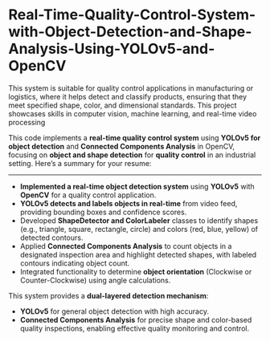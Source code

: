 # Real-Time-Quality-Control-System-with-Object-Detection-and-Shape-Analysis-Using-YOLOv5-and-OpenCV
This system is suitable for quality control applications in manufacturing or logistics, where it helps detect and classify products, ensuring that they meet specified shape, color, and dimensional standards. This project showcases skills in computer vision, machine learning, and real-time video processing

This code implements a **real-time quality control system** using **YOLOv5 for object detection** and **Connected Components Analysis** in OpenCV, focusing on **object and shape detection** for **quality control** in an industrial setting. Here’s a summary for your resume:

---


- **Implemented a real-time object detection system** using **YOLOv5** with **OpenCV** for a quality control application.
- **YOLOv5 detects and labels objects in real-time** from video feed, providing bounding boxes and confidence scores.
- Developed **ShapeDetector and ColorLabeler** classes to identify shapes (e.g., triangle, square, rectangle, circle) and colors (red, blue, yellow) of detected contours.
- Applied **Connected Components Analysis** to count objects in a designated inspection area and highlight detected shapes, with labeled contours indicating object count.
- Integrated functionality to determine **object orientation** (Clockwise or Counter-Clockwise) using angle calculations.

This system provides a **dual-layered detection mechanism**:
   - **YOLOv5** for general object detection with high accuracy.
   - **Connected Components Analysis** for precise shape and color-based quality inspections, enabling effective quality monitoring and control. 
